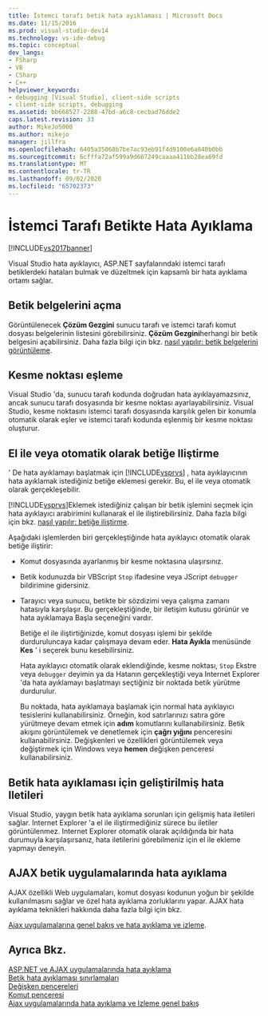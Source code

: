 ```yaml
---
title: İstemci tarafı betik hata ayıklaması | Microsoft Docs
ms.date: 11/15/2016
ms.prod: visual-studio-dev14
ms.technology: vs-ide-debug
ms.topic: conceptual
dev_langs:
- FSharp
- VB
- CSharp
- C++
helpviewer_keywords:
- debugging [Visual Studio], client-side scripts
- client-side scripts, debugging
ms.assetid: bb668527-2288-47bd-a6c8-cecbad76dde2
caps.latest.revision: 33
author: MikeJo5000
ms.author: mikejo
manager: jillfra
ms.openlocfilehash: 6405a35068b7be7ac93eb91f4d9100e6a840b0bb
ms.sourcegitcommit: 6cfffa72af599a9d667249caaaa411bb28ea69fd
ms.translationtype: MT
ms.contentlocale: tr-TR
ms.lasthandoff: 09/02/2020
ms.locfileid: "65702373"
---
```

# <a name="client-side-script-debugging"></a>İstemci Tarafı Betikte Hata Ayıklama
[!INCLUDE[vs2017banner](../includes/vs2017banner.md)]

Visual Studio hata ayıklayıcı, ASP.NET sayfalarındaki istemci tarafı betiklerdeki hataları bulmak ve düzeltmek için kapsamlı bir hata ayıklama ortamı sağlar.  
  
## <a name="opening-script-documents"></a>Betik belgelerini açma  
 Görüntülenecek **Çözüm Gezgini** sunucu tarafı ve istemci tarafı komut dosyası belgelerinin listesini görebilirsiniz. **Çözüm Gezgini**herhangi bir betik belgesini açabilirsiniz. Daha fazla bilgi için bkz. [nasıl yapılır: betik belgelerini görüntüleme](../debugger/how-to-view-script-documents.md).  
  
## <a name="breakpoint-mapping"></a>Kesme noktası eşleme  
 Visual Studio 'da, sunucu tarafı kodunda doğrudan hata ayıklayamazsınız, ancak sunucu tarafı dosyasında bir kesme noktası ayarlayabilirsiniz. Visual Studio, kesme noktasını istemci tarafı dosyasında karşılık gelen bir konumla otomatik olarak eşler ve istemci tarafı kodunda eşlenmiş bir kesme noktası oluşturur.  
  
## <a name="manually-or-automatically-attaching-to-script"></a>El ile veya otomatik olarak betiğe Iliştirme  
 ' De hata ayıklamayı başlatmak için [!INCLUDE[vsprvs](../includes/vsprvs-md.md)] , hata ayıklayıcının hata ayıklamak istediğiniz betiğe eklemesi gerekir. Bu, el ile veya otomatik olarak gerçekleşebilir.  
  
 [!INCLUDE[vsprvs](../includes/vsprvs-md.md)]Eklemek istediğiniz çalışan bir betik işlemini seçmek için hata ayıklayıcı arabirimini kullanarak el ile iliştirebilirsiniz. Daha fazla bilgi için bkz. [nasıl yapılır: betiğe iliştirme](../debugger/how-to-attach-to-script.md).  
  
 Aşağıdaki işlemlerden biri gerçekleştiğinde hata ayıklayıcı otomatik olarak betiğe iliştirir:  
  
- Komut dosyasında ayarlanmış bir kesme noktasına ulaşırsınız.  
  
- Betik kodunuzda bir VBScript `Stop` ifadesine veya JScript `debugger` bildirimine gidersiniz.  
  
- Tarayıcı veya sunucu, betikte bir sözdizimi veya çalışma zamanı hatasıyla karşılaşır. Bu gerçekleştiğinde, bir iletişim kutusu görünür ve hata ayıklamaya Başla seçeneğini vardır.  
  
  Betiğe el ile iliştirtiğinizde, komut dosyası işlemi bir şekilde durduruluncaya kadar çalışmaya devam eder. **Hata Ayıkla** menüsünde **Kes** ' i seçerek bunu kesebilirsiniz.  
  
  Hata ayıklayıcı otomatik olarak eklendiğinde, kesme noktası, `Stop` Ekstre veya `debugger` deyimin ya da Hatanın gerçekleştiği veya Internet Explorer 'da hata ayıklamayı başlatmayı seçtiğiniz bir noktada betik yürütme durdurulur.  
  
  Bu noktada, hata ayıklamaya başlamak için normal hata ayıklayıcı tesislerini kullanabilirsiniz. Örneğin, kod satırlarınızı satıra göre yürütmeye devam etmek için **adım** komutlarını kullanabilirsiniz. Betik akışını görüntülemek ve denetlemek için **çağrı yığını** penceresini kullanabilirsiniz. Değişkenleri ve özellikleri görüntülemek veya değiştirmek için Windows veya **hemen** değişken penceresi kullanabilirsiniz.  
  
## <a name="enhanced-error-messages-for-script-debugging"></a>Betik hata ayıklaması için geliştirilmiş hata Iletileri  
 Visual Studio, yaygın betik hata ayıklama sorunları için gelişmiş hata iletileri sağlar. Internet Explorer 'a el ile iliştirmediğiniz sürece bu iletiler görüntülenmez. Internet Explorer otomatik olarak açıldığında bir hata durumuyla karşılaşırsanız, hata iletilerini görebilmeniz için el ile ekleme yapmayı deneyin.  
  
## <a name="debugging-ajax-script-applications"></a>AJAX betik uygulamalarında hata ayıklama  
 AJAX özellikli Web uygulamaları, komut dosyası kodunun yoğun bir şekilde kullanılmasını sağlar ve özel hata ayıklama zorluklarını yapar. AJAX hata ayıklama teknikleri hakkında daha fazla bilgi için bkz.  
  
 [Ajax uygulamalarına genel bakış ve hata ayıklama ve izleme](https://msdn.microsoft.com/library/92684ea0-7bb4-4a34-9203-3aa6394ce375).  
  
## <a name="see-also"></a>Ayrıca Bkz.  
 [ASP.NET ve AJAX uygulamalarında hata ayıklama](../debugger/debugging-aspnet-and-ajax-applications.md)   
 [Betik hata ayıklaması sınırlamaları](../debugger/limitations-on-script-debugging.md)   
 [Değişken pencereleri](https://msdn.microsoft.com/library/ce0a67f6-2502-4b7a-ba45-cc32f8aeba3e)   
 [Komut penceresi](../ide/reference/immediate-window.md)   
 [Ajax uygulamalarında hata ayıklama ve Izleme genel bakış](https://msdn.microsoft.com/library/92684ea0-7bb4-4a34-9203-3aa6394ce375)
